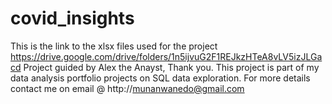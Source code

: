 # covid_insights
This is the link to the xlsx files used for the project
https://drive.google.com/drive/folders/1n5ijvuG2F1REJkzHTeA8vLV5izJLGacd
Project guided by Alex the Anayst, Thank you.
This project is part of my data analysis portfolio projects on SQL data exploration.
For more details contact me on email @ http://munanwanedo@gmail.com
